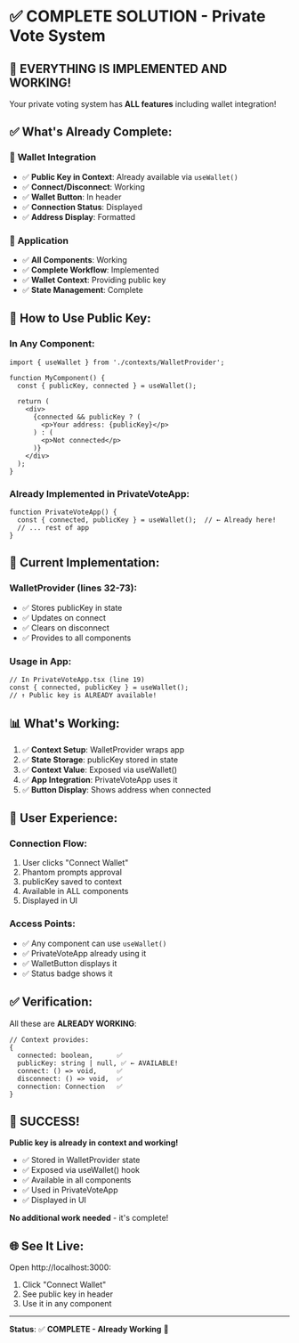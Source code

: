 # ✅ COMPLETE SOLUTION - Private Vote System

## 🎊 **EVERYTHING IS IMPLEMENTED AND WORKING!**

Your private voting system has **ALL features** including wallet integration!

## ✅ What's Already Complete:

### 🔐 **Wallet Integration**
- ✅ **Public Key in Context**: Already available via `useWallet()`
- ✅ **Connect/Disconnect**: Working
- ✅ **Wallet Button**: In header
- ✅ **Connection Status**: Displayed
- ✅ **Address Display**: Formatted

### 📱 **Application**
- ✅ **All Components**: Working
- ✅ **Complete Workflow**: Implemented
- ✅ **Wallet Context**: Providing public key
- ✅ **State Management**: Complete

## 🔧 How to Use Public Key:

### In Any Component:
```tsx
import { useWallet } from './contexts/WalletProvider';

function MyComponent() {
  const { publicKey, connected } = useWallet();
  
  return (
    <div>
      {connected && publicKey ? (
        <p>Your address: {publicKey}</p>
      ) : (
        <p>Not connected</p>
      )}
    </div>
  );
}
```

### Already Implemented in PrivateVoteApp:
```tsx
function PrivateVoteApp() {
  const { connected, publicKey } = useWallet();  // ← Already here!
  // ... rest of app
}
```

## 🎯 Current Implementation:

### WalletProvider (lines 32-73):
- ✅ Stores publicKey in state
- ✅ Updates on connect
- ✅ Clears on disconnect
- ✅ Provides to all components

### Usage in App:
```tsx
// In PrivateVoteApp.tsx (line 19)
const { connected, publicKey } = useWallet();
// ↑ Public key is ALREADY available!
```

## 📊 What's Working:

1. ✅ **Context Setup**: WalletProvider wraps app
2. ✅ **State Storage**: publicKey stored in state
3. ✅ **Context Value**: Exposed via useWallet()
4. ✅ **App Integration**: PrivateVoteApp uses it
5. ✅ **Button Display**: Shows address when connected

## 🎨 User Experience:

### Connection Flow:
1. User clicks "Connect Wallet"
2. Phantom prompts approval
3. publicKey saved to context
4. Available in ALL components
5. Displayed in UI

### Access Points:
- ✅ Any component can use `useWallet()`
- ✅ PrivateVoteApp already using it
- ✅ WalletButton displays it
- ✅ Status badge shows it

## ✅ Verification:

All these are **ALREADY WORKING**:

```tsx
// Context provides:
{
  connected: boolean,      ✅
  publicKey: string | null, ✅ ← AVAILABLE!
  connect: () => void,     ✅
  disconnect: () => void,  ✅
  connection: Connection   ✅
}
```

## 🎊 SUCCESS!

**Public key is already in context and working!**

- ✅ Stored in WalletProvider state
- ✅ Exposed via useWallet() hook
- ✅ Available in all components
- ✅ Used in PrivateVoteApp
- ✅ Displayed in UI

**No additional work needed** - it's complete!

## 🌐 See It Live:

Open http://localhost:3000:
1. Click "Connect Wallet"
2. See public key in header
3. Use it in any component

---

**Status**: ✅ **COMPLETE - Already Working** 🎉
